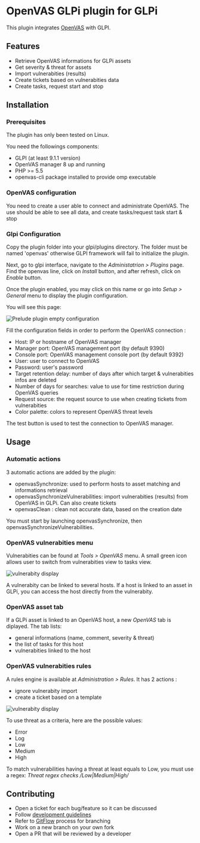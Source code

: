 # OpenVAS GLPi plugin for GLPi

This plugin integrates [OpenVAS](https://www.openvas.org/) with GLPI.

## Features

* Retrieve OpenVAS informations for GLPi assets
* Get severity & threat for assets
* Import vulnerabities (results)
* Create tickets based on vulnerabities data
* Create tasks, request start and stop

## Installation

### Prerequisites

The plugin has only been tested on Linux.

You need the followings components:
- GLPI (at least 9.1.1 version)
- OpenVAS manager 8 up and running
- PHP >= 5.5
- openvas-cli package installed to provide omp executable

### OpenVAS configuration

You need to create a user able to connect and administrate OpenVAS.
The use should be able to see all data, and create tasks/request task start & stop  

### Glpi Configuration

Copy the plugin folder into your glpi/plugins directory.
The folder must be named 'openvas' otherwise GLPI framework will fail to initialize the plugin.

Next, go to glpi interface, navigate to the _Administatrion > Plugins_ page.
Find the openvas line, click on _Install_ button, and after refresh, click on _Enable_ button.

Once the plugin enabled, you may click on this name or go into _Setup > General_ menu to display the plugin configuration.

You will see this page:

![Prelude plugin empty configuration](https://raw.githubusercontent.com/pluginsGLPI/openvas/develop/screenshots/config.png)

Fill the configuration fields in order to perform the OpenVAS connection :

* Host: IP or hostname of OpenVAS manager
* Manager port: OpenVAS management port (by default 9390)
* Console port: OpenVAS management console port (by default 9392)
* User: user to connect to OpenVAS
* Password: user's password
* Target retention delay: number of days after which target & vulnerabities infos are deleted
* Number of days for searches: value to use for time restriction during OpenVAS queries
* Request source: the request source to use when creating tickets from vulnerabities
* Color palette: colors to represent OpenVAS threat levels

The test button is used to test the connection to OpenVAS manager.

## Usage

### Automatic actions

3 automatic actions are added by the plugin:

* openvasSynchronize: used to perform hosts to asset matching and informations retrieval
* openvasSynchronizeVulnerabilities: import vulnerabities (results) from OpenVAS in GLPi. Can also create tickets
* openvasClean : clean not accurate data, based on the creation date

You must start by launching openvasSynchronize, then openvasSynchronizeVulnerabilities.

### OpenVAS vulnerabities menu

Vulnerabities can be found at  _Tools > OpenVAS_ menu.
A small green icon allows user to switch from vulnerabities view to tasks view.

![vulnerabity display](https://raw.githubusercontent.com/pluginsGLPI/openvas/develop/screenshots/vulnerability.png)

A vulnerabity can be linked to several hosts.
If a host is linked to an asset in GLPi, you can access the host directly from the vulnerabity.

### OpenVAS asset tab

If a GLPi asset is linked to an OpenVAS host, a new _OpenVAS_ tab is diplayed.
The tab lists:

* general informations (name, comment, severity & threat)
* the list of tasks for this host
* vulnerabities linked to the host

### OpenVAS vulnerabities rules

A rules engine is available at _Administration > Rules_.
It has 2 actions :

* ignore vulnerabity import
* create a ticket based on a template

![vulnerabity display](https://raw.githubusercontent.com/pluginsGLPI/openvas/develop/screenshots/rule.png)

To use threat as a criteria, here are the possible values:

* Error
* Log
* Low
* Medium
* High

To match vulnerabilities having a threat at least equals to Low, you must use a regex:
_Threat regex checks /Low|Medium|High/_

## Contributing

* Open a ticket for each bug/feature so it can be discussed
* Follow [development guidelines](http://glpi-developer-documentation.readthedocs.io/en/latest/plugins.html)
* Refer to [GitFlow](http://git-flow.readthedocs.io/) process for branching
* Work on a new branch on your own fork
* Open a PR that will be reviewed by a developer
